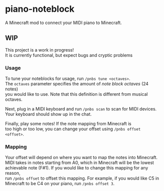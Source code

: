 # piano-noteblock

A Minecraft mod to connect your MIDI piano to Minecraft.

## WIP
This project is a work in progress! \
It is currently functional, but expect bugs and cryptic problems

### Usage
To tune your noteblocks for usage, run `/pnbs tune <octaves>`. \
The `octaves` parameter specifies the amount of  *note block octaves* (24 notes) \
you would like to use. Note that this definition is different from musical octaves.

Next, plug in a MIDI keyboard and run `/pnbs scan` to scan for MIDI devices. \
Your keyboard should show up in the chat.

Finally, play some notes! If the note mapping from Minecraft is \
too high or too low, you can change your offset using `/pnbs offset <offset>`.

### Mapping
Your offset will depend on where you want to map the notes into Minecraft. \
MIDI takes in notes starting from A0, which in Minecraft will be the lowest \
achievable note (F#1). If you would like to change this mapping for any reason, \
run `/pnbs offset` to offset this mapping. For example, if you would like C5 in \
Minecraft to be C4 on your piano, run `/pnbs offset 3`. 